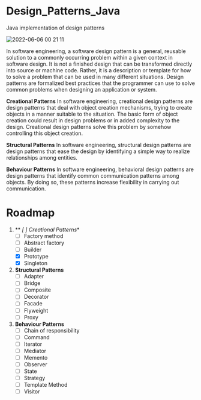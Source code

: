 # Design_Patterns_Java
Java implementation of design patterns

![2022-06-06 00 21 11](https://user-images.githubusercontent.com/98457577/172072983-ddc0c861-8f50-47e5-93ae-3b008bbcb12a.jpg)

In software engineering, a software design pattern is a general, reusable solution to a commonly occurring problem within a given context in software design. It is not a finished design that can be transformed directly into source or machine code. Rather, it is a description or template for how to solve a problem that can be used in many different situations. Design patterns are formalized best practices that the programmer can use to solve common problems when designing an application or system.

**Creational Patterns**
In software engineering, creational design patterns are design patterns that deal with object creation mechanisms, trying to create objects in a manner suitable to the situation. The basic form of object creation could result in design problems or in added complexity to the design. Creational design patterns solve this problem by somehow controlling this object creation.

**Structural Patterns**
In software engineering, structural design patterns are design patterns that ease the design by identifying a simple way to realize relationships among entities.

**Behaviour Patterns**
In software engineering, behavioral design patterns are design patterns that identify common communication patterns among objects. By doing so, these patterns increase flexibility in carrying out communication.

# Roadmap

1. ** *[ ] Creational Patterns**
    * [ ] Factory method
    * [ ] Abstract factory
    * [ ] Builder
    * [x] Prototype
    * [x] Singleton
     
2. **Structural Patterns**
   * [ ] Adapter
   * [ ] Bridge
   * [ ] Composite
   * [ ] Decorator
   * [ ] Facade
   * [ ] Flyweight
   * [ ] Proxy
   
3. **Behaviour Patterns**
   * [ ] Chain of responsibility
   * [ ] Command
   * [ ] Iterator
   * [ ] Mediator
   * [ ] Memento
   * [ ] Observer
   * [ ] State
   * [ ] Strategy
   * [ ] Template Method
   * [ ] Visitor
